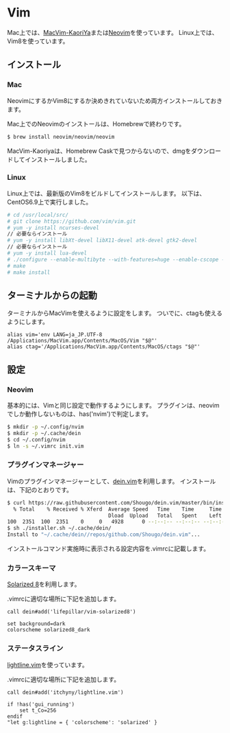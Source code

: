 # Vim

Mac上では、[MacVim-KaoriYa](https://github.com/splhack/macvim-kaoriya)または[Neovim](https://neovim.io/)を使っています。
Linux上では、Vim8を使っています。

## インストール

### Mac

NeovimにするかVim8にするか決めきれていないため両方インストールしておきます。

Mac上でのNeovimのインストールは、Homebrewで終わりです。

``` bash
$ brew install neovim/neovim/neovim
```

MacVim-Kaoriyaは、Homebrew Caskで見つからないので、dmgをダウンロードしてインストールしました。

### Linux

Linux上では、最新版のVim8をビルドしてインストールします。
以下は、CentOS6.9上で実行しました。

``` bash
# cd /usr/local/src/
# git clone https://github.com/vim/vim.git
# yum -y install ncurses-devel
// 必要ならインストール
# yum -y install libXt-devel libX11-devel atk-devel gtk2-devel
// 必要ならインストール
# yum -y install lua-devel
# ./configure --enable-multibyte --with-features=huge --enable-cscope --enable-gui=gtk2 --disable-selinux --prefix=/usr/local --enable-xim --enable-fontset --enable-gpm --enable-rubyinterp --with-python-config-dir=/usr/lib/python2.6/config --enable-luainterp=yes --with-lua-prefix=/usr
# make
# make install
```

## ターミナルからの起動

ターミナルからMacVimを使えるように設定をします。
ついでに、ctagも使えるようにします。

```
alias vim='env LANG=ja_JP.UTF-8 /Applications/MacVim.app/Contents/MacOS/Vim "$@"'
alias ctag='/Applications/MacVim.app/Contents/MacOS/ctags "$@"'
```

## 設定

### Neovim

基本的には、Vimと同じ設定で動作するようにします。
プラグインは、neovimでしか動作しないものは、has('nvim')で判定します。

``` bash
$ mkdir -p ~/.config/nvim
$ mkdir -p ~/.cache/dein
$ cd ~/.config/nvim
$ ln -s ~/.vimrc init.vim
```

### プラグインマネージャー

Vimのプラグインマネージャーとして、[dein.vim](https://github.com/Shougo/dein.vim)を利用します。
インストールは、下記のとおりです。

``` bash
$ curl https://raw.githubusercontent.com/Shougo/dein.vim/master/bin/installer.sh > installer.sh
  % Total    % Received % Xferd  Average Speed   Time    Time     Time  Current
                                 Dload  Upload   Total   Spent    Left  Speed
100  2351  100  2351    0     0   4928      0 --:--:-- --:--:-- --:--:--  4939
$ sh ./installer.sh ~/.cache/dein/
Install to "~/.cache/dein//repos/github.com/Shougo/dein.vim"...
```

インストールコマンド実施時に表示される設定内容を.vimrcに記載します。

### カラースキーマ

[Solarized 8](https://github.com/lifepillar/vim-solarized8)を利用します。

.vimrcに適切な場所に下記を追加します。
```
call dein#add('lifepillar/vim-solarized8')

set background=dark
colorscheme solarized8_dark
```

### ステータスライン

[lightline.vim](https://github.com/itchyny/lightline.vim)を使っています。

.vimrcに適切な場所に下記を追加します。
```
call dein#add('itchyny/lightline.vim')

if !has('gui_running')
    set t_Co=256
endif
"let g:lightline = { 'colorscheme': 'solarized' }
```


